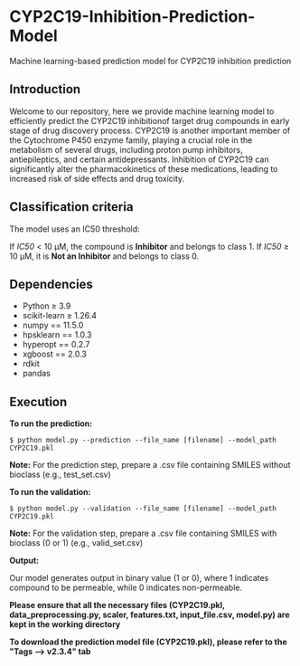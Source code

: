# CYP2C19-Inhibition-Prediction-Model
Machine learning-based prediction model for CYP2C19 inhibition prediction

## Introduction ## 

Welcome to our repository, here we provide machine learning model to efficiently predict the CYP2C19 inhibitionof target drug compounds in early stage of drug discovery process. CYP2C19 is another important member of the Cytochrome P450 enzyme family, playing a crucial role in the metabolism of several drugs, including proton pump inhibitors, antiepileptics, and certain antidepressants. Inhibition of CYP2C19 can significantly alter the pharmacokinetics of these medications, leading to increased risk of side effects and drug toxicity.

## Classification criteria ##
The model uses an IC50 threshold:

</strong> If <em>IC50</em> < 10 μM, the compound is <strong>Inhibitor</strong> and belongs to class 1. If <em>IC50</em> ≥ 10 μM, it is <strong>Not an Inhibitor</strong> and belongs to class 0.

## Dependencies ##

- Python ≥ 3.9
- scikit-learn ≥ 1.26.4
- numpy == 11.5.0
- hpsklearn == 1.0.3
- hyperopt == 0.2.7
- xgboost == 2.0.3
- rdkit
- pandas

## Execution ##
**To run the prediction:**

```
$ python model.py --prediction --file_name [filename] --model_path CYP2C19.pkl
```
<strong>Note:</strong> For the prediction step, prepare a .csv file containing SMILES without bioclass (e.g., test_set.csv)

**To run the validation:**

```
$ python model.py --validation --file_name [filename] --model_path CYP2C19.pkl
```
<strong>Note:</strong> For the validation step, prepare a .csv file containing SMILES with bioclass (0 or 1) (e.g., valid_set.csv)

**Output:**

Our model generates output in binary value (1 or 0), where 1 indicates compound to be permeable, while 0 indicates non-permeable.

 
**Please ensure that all the necessary files (CYP2C19.pkl, data_preprocessing.py, scaler, features.txt, input_file.csv, model.py) are kept in the working directory**

**To download the prediction model file (CYP2C19.pkl), please refer to the "Tags --> v2.3.4" tab**
